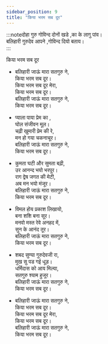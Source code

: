 ```yaml
---
sidebar_position: 9
title: "किया भरम सब दूर"
---
```


:::noteदोहा 
गुरु गोविन्द दोनों खडे ,का के लागु पांव। <br/>
बलिहारी गुरुदेव आपने ,गोविन्द दियो बताय।  
:::

किया भरम सब दूर<br/>

- बलिहारी जाऊं मारा सतगुरु ने,<br/>
किया भरम सब दूर।<br/>
किया भरम सब दूर मेरा,<br/>
किया भरम सब दूर। <br/>
बलिहारी जाऊं मारा सतगुरु ने,<br/>
किया भरम सब दूर।

- प्याला पाया प्रेम का ,<br/>
घोल संजीवन मूल। <br/>
चढ़ी खुमारी प्रेम की रे, <br/>
मन हो गया चकनाचूर। <br/>
बलिहारी जाऊं मारा सतगुरु ने, <br/>
किया भरम सब दूर।

- कुमता घटी और सुमता बढ़ी,<br/>
उर आनन्द भयो भरपूर। <br/>
राग द्वेष जगत की मेटी,<br/>
अब मन भयो मंजूर। <br/>
बलिहारी जाऊं मारा सतगुरु ने,<br/>
किया भरम सब दूर।

- विमल होय प्रकाश लिखायो,<br/>
बना शशि बना सूर। <br/>
मनवो मस्त रेवे अनहद में,<br/>
सुन के आनंद तूर। <br/>
बलिहारी जाऊं मारा सतगुरु ने,<br/>
किया भरम सब दूर।

- शबद सुण्या गुरुदेवजी रा,<br/>
मुख सु पड गई धूड़। <br/>
धर्मिदास को आय मिल्या,<br/>
सतगुरु श्याम हुजूर। <br/>
बलिहारी जाऊं मारा सतगुरु ने,<br/>
किया भरम सब दूर।

- बलिहारी जाऊं मारा सतगुरु ने,<br/>
किया भरम सब दूर।<br/>
किया भरम सब दूर मेरा,<br/>
किया भरम सब दूर। <br/>
बलिहारी जाऊं मारा सतगुरु ने,<br/>
किया भरम सब दूर।<br/>
